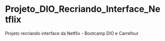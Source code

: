 # Projeto_DIO_Recriando_Interface_Netflix
Projeto recriando interface da Netflix - Bootcamp DIO e Carrefour
